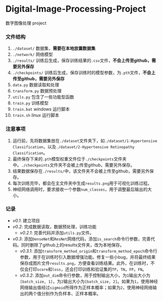 # Digital-Image-Processing-Project
数字图像处理 project

### 文件结构

1. `./dataset/` 数据集，**需要在本地放置数据集**
2. `./network/` 网络模型
3. `./results/` 训练后生成，保存训练结果的`.csv`文件，**不会上传至github，需要另外保存**
4. `./checkpoints/` 训练后生成，保存训练时的模型参数，为`.pth`文件，**不会上传至github，需要另外保存**
5. `data.py` 数据读取和处理
6. `transform.py` 数据预处理
7. `utils.py` 包含了一些功能型函数
8. `train.py` 训练模型
9. `train.bat` *windows* 运行脚本
10. `train.sh` *linux* 运行脚本

### 注意事项

1. 运行前，先将数据集放在`./dataset`文件夹下，如`./dataset/1-Hypertensive Classification`，以及`./dataset/2-Hypertensive Retinopathy Classification`。
2. 最终保存下来的`.pth`模型权重文件位于`./checkpoints`文件夹中。`./checkpoints`文件夹不会被上传至github，需要另外保存。
3. 结果数据保存在`./results/`中，该文件夹不会被上传至github，需要另外保存。
4. 每次训练完毕，都会在主文件夹中生成`results.png`用于可视化训练过程。
5. 神经网络调用时，要求接收一个参数`num_classes`，用于调整最后输出的大小。

### 记录

- *v0.1*: 建立项目
- *v0.2*: 完成数据读取，数据预处理，训练功能
  - *v0.2.1*: 完善代码并添加`utils.py`文件。
- *v0.3*: 添加`DenseNet`和`ResNet`网络代码，添加`is_search`命令行参数，完善代码。同时删除了github上的results文件夹，改为本地保存。
  - *v0.3.1*: 添加`transform_method_origin`和`transform_method_epoch`命令行参数，用于在训练时引入数据增强功能。修复一些小bug，并将最终结果保存成图片文件`results.png`，方便查看训练结果。此外，在训练时，不仅会打印`score`和`loss`，还会打印训练和验证集的`TP`，`TN`，`FP`，`FN`。
  - *v0.3.2*: 添加`out_dim`命令行参数，用于控制输出大小，为`1`输出大小为`[batch_size, 1]`，为`2`输出大小为`[batch_size, 2]`。如果为`1`，使用神经网络输出值经过`sigmoid`所得作为正样本概率；如果为`2`，使用神经网络输出的两个值分别作为负样本、正样本概率。